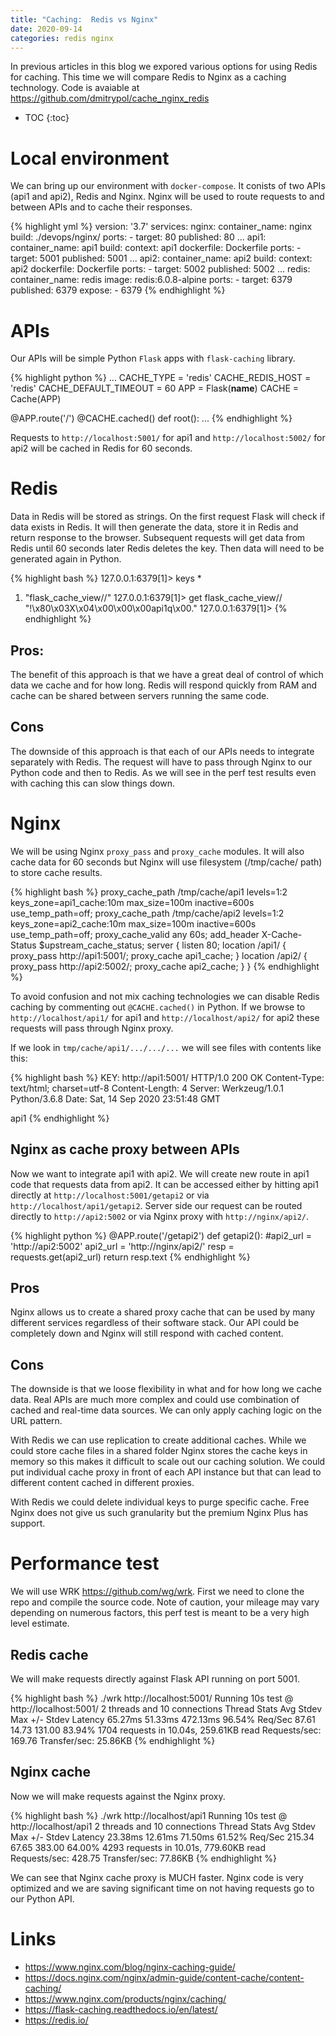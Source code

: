 ```yaml
---
title: "Caching:  Redis vs Nginx"
date: 2020-09-14
categories: redis nginx
---
```


In previous articles in this blog we expored various options for using Redis for caching.  This time we will compare Redis to Nginx as a caching technology.  Code is avaiable at https://github.com/dmitrypol/cache_nginx_redis


* TOC
{:toc}

# Local environment

We can bring up our environment with `docker-compose`.  It conists of two APIs (api1 and api2), Redis and Nginx.  Nginx will be used to route requests to and between APIs and to cache their responses.  

{% highlight yml %}
version: '3.7'
services:
  nginx:
    container_name: nginx
    build: ./devops/nginx/
    ports:
      - target: 80
        published: 80
    ...
  api1:
    container_name: api1
    build:
      context: api1
      dockerfile: Dockerfile
    ports:
      - target: 5001
        published: 5001
    ...
  api2:
    container_name: api2
    build:
      context: api2
      dockerfile: Dockerfile
    ports:
      - target: 5002
        published: 5002
    ...
  redis:
    container_name: redis
    image: redis:6.0.8-alpine
    ports:
      - target: 6379
        published: 6379
    expose:
      - 6379
{% endhighlight %}


# APIs

Our APIs will be simple Python `Flask` apps with `flask-caching` library.  

{% highlight python %}
...
CACHE_TYPE = 'redis'
CACHE_REDIS_HOST = 'redis'
CACHE_DEFAULT_TIMEOUT = 60
APP = Flask(__name__)
CACHE = Cache(APP)

@APP.route('/')
@CACHE.cached()
def root():
    ...
{% endhighlight %}

Requests to `http://localhost:5001/` for api1 and `http://localhost:5002/` for api2 will be cached in Redis for 60 seconds.  

# Redis

Data in Redis will be stored as strings.  On the first request Flask will check if data exists in Redis.  It will then generate the data, store it in Redis and return response to the browser.  Subsequent requests will get data from Redis until 60 seconds later Redis deletes the key.  Then data will need to be generated again in Python.  

{% highlight bash %}
127.0.0.1:6379[1]> keys *
1) "flask_cache_view//"
127.0.0.1:6379[1]> get flask_cache_view//
"!\x80\x03X\x04\x00\x00\x00api1q\x00."
127.0.0.1:6379[1]>
{% endhighlight %}

## Pros:  

The benefit of this approach is that we have a great deal of control of which data we cache and for how long.  Redis will respond quickly from RAM and cache can be shared between servers running the same code.  

## Cons

The downside of this approach is that each of our APIs needs to integrate separately with Redis.  The request will have to pass through Nginx to our Python code and then to Redis.  As we will see in the perf test results even with caching this can slow things down.  

# Nginx

We will be using Nginx `proxy_pass` and `proxy_cache` modules.  It will also cache data for 60 seconds but Nginx will use filesystem (/tmp/cache/ path) to store cache results.  

{% highlight bash %}
proxy_cache_path /tmp/cache/api1 levels=1:2 keys_zone=api1_cache:10m max_size=100m inactive=600s use_temp_path=off;
proxy_cache_path /tmp/cache/api2 levels=1:2 keys_zone=api2_cache:10m max_size=100m inactive=600s use_temp_path=off;
proxy_cache_valid any 60s;
add_header X-Cache-Status $upstream_cache_status;
server {
    listen 80;
    location /api1/ {
        proxy_pass http://api1:5001/;
        proxy_cache api1_cache;
    }
    location /api2/ {
        proxy_pass http://api2:5002/;
        proxy_cache api2_cache;
    }
}
{% endhighlight %}

To avoid confusion and not mix caching technologies we can disable Redis caching by commenting out `@CACHE.cached()` in Python.  If we browse to `http://localhost/api1/` for api1 and `http://localhost/api2/` for api2 these requests will pass through Nginx proxy.  

If we look in `tmp/cache/api1/.../.../...` we will see files with contents like this:

{% highlight bash %}
KEY: http://api1:5001/
HTTP/1.0 200 OK
Content-Type: text/html; charset=utf-8
Content-Length: 4
Server: Werkzeug/1.0.1 Python/3.6.8
Date: Sat, 14 Sep 2020 23:51:48 GMT

api1
{% endhighlight %}

## Nginx as cache proxy between APIs

Now we want to integrate api1 with api2.  We will create new route in api1 code that requests data from api2.  It can be accessed either by hitting api1 directly at `http://localhost:5001/getapi2` or via `http://localhost/api1/getapi2`.  Server side our request can be routed directly to `http://api2:5002` or via Nginx proxy with `http://nginx/api2/`.  

{% highlight python %}
@APP.route('/getapi2')
def getapi2():
    #api2_url = 'http://api2:5002'
    api2_url = 'http://nginx/api2/'
    resp = requests.get(api2_url)
    return resp.text
{% endhighlight %}

## Pros

Nginx allows us to create a shared proxy cache that can be used by many different services regardless of their software stack.  Our API could be completely down and Nginx will still respond with cached content.  

## Cons

The downside is that we loose flexibility in what and for how long we cache data.  Real APIs are much more complex and could use combination of cached and real-time data sources.  We can only apply caching logic on the URL pattern.

With Redis we can use replication to create additional caches.  While we could store cache files in a shared folder Nginx stores the cache keys in memory so this makes it difficult to scale out our caching solution.  We could put individual cache proxy in front of each API instance but that can lead to different content cached in different proxies.  

With Redis we could delete individual keys to purge specific cache.  Free Nginx does not give us such granularity but the premium Nginx Plus has support.  

# Performance test

We will use WRK https://github.com/wg/wrk.  First we need to clone the repo and compile the source code.  Note of caution, your mileage may vary depending on numerous factors, this perf test is meant to be a very high level estimate.  

## Redis cache

We will make requests directly against Flask API running on port 5001.  

{% highlight bash %}
./wrk http://localhost:5001/
Running 10s test @ http://localhost:5001/
  2 threads and 10 connections
  Thread Stats   Avg      Stdev     Max   +/- Stdev
    Latency    65.27ms   51.33ms 472.13ms   96.54%
    Req/Sec    87.61     14.73   131.00     83.94%
  1704 requests in 10.04s, 259.61KB read
Requests/sec:    169.76
Transfer/sec:     25.86KB
{% endhighlight %}

## Nginx cache

Now we will make requests against the Nginx proxy.

{% highlight bash %}
./wrk http://localhost/api1
Running 10s test @ http://localhost/api1
  2 threads and 10 connections
  Thread Stats   Avg      Stdev     Max   +/- Stdev
    Latency    23.38ms   12.61ms  71.50ms   61.52%
    Req/Sec   215.34     67.65   383.00     64.00%
  4293 requests in 10.01s, 779.60KB read
Requests/sec:    428.75
Transfer/sec:     77.86KB
{% endhighlight %}

We can see that Nginx cache proxy is MUCH faster.  Nginx code is very optimized and we are saving significant time on not having requests go to our Python API.  

# Links
* https://www.nginx.com/blog/nginx-caching-guide/
* https://docs.nginx.com/nginx/admin-guide/content-cache/content-caching/
* https://www.nginx.com/products/nginx/caching/
* https://flask-caching.readthedocs.io/en/latest/
* https://redis.io/